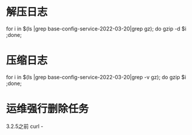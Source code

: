 # 解压日志
for i in $(ls |grep  base-config-service-2022-03-20|grep  gz); do gzip -d $i ;done;

# 压缩日志
for i in $(ls |grep  base-config-service-2022-03-20|grep -v  gz); do gzip  $i ;done;

# 运维强行删除任务

3.2.5之前 curl - 







